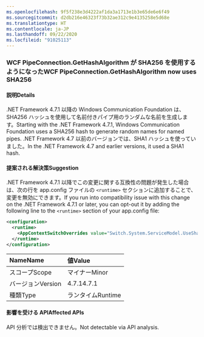 ```yaml
---
ms.openlocfilehash: 9f5f238e3d4222af1da3a1713e1b3e65de6e6f49
ms.sourcegitcommit: d2db216e46323f73b32ae312c9e4135258e5d68e
ms.translationtype: HT
ms.contentlocale: ja-JP
ms.lasthandoff: 09/22/2020
ms.locfileid: "91025113"
---
```

### <a name="wcf-pipeconnectiongethashalgorithm-now-uses-sha256"></a><span data-ttu-id="f9608-101">WCF PipeConnection.GetHashAlgorithm が SHA256 を使用するようになった</span><span class="sxs-lookup"><span data-stu-id="f9608-101">WCF PipeConnection.GetHashAlgorithm now uses SHA256</span></span>

#### <a name="details"></a><span data-ttu-id="f9608-102">説明</span><span class="sxs-lookup"><span data-stu-id="f9608-102">Details</span></span>

<span data-ttu-id="f9608-103">.NET Framework 4.7.1 以降の Windows Communication Foundation は、SHA256 ハッシュを使用して名前付きパイプ用のランダムな名前を生成します。</span><span class="sxs-lookup"><span data-stu-id="f9608-103">Starting with the .NET Framework 4.7.1, Windows Communication Foundation uses a SHA256 hash to generate random names for named pipes.</span></span> <span data-ttu-id="f9608-104">.NET Framework 4.7 以前のバージョンでは、SHA1 ハッシュを使っていました。</span><span class="sxs-lookup"><span data-stu-id="f9608-104">In the .NET Framework 4.7 and earlier versions, it used a SHA1 hash.</span></span>

#### <a name="suggestion"></a><span data-ttu-id="f9608-105">提案される解決策</span><span class="sxs-lookup"><span data-stu-id="f9608-105">Suggestion</span></span>

<span data-ttu-id="f9608-106">.NET Framework 4.7.1 以降でこの変更に関する互換性の問題が発生した場合は、次の行を app.config ファイルの `<runtime>` セクションに追加することで、変更を無効にできます。</span><span class="sxs-lookup"><span data-stu-id="f9608-106">If you run into compatibility issue with this change on the .NET Framework 4.7.1 or later, you can opt-out it by adding the following line to the `<runtime>` section of your app.config file:</span></span>

```xml
<configuration>
  <runtime>
    <AppContextSwitchOverrides value="Switch.System.ServiceModel.UseSha1InPipeConnectionGetHashAlgorithm=true" />
  </runtime>
</configuration>
```

| <span data-ttu-id="f9608-107">Name</span><span class="sxs-lookup"><span data-stu-id="f9608-107">Name</span></span>    | <span data-ttu-id="f9608-108">値</span><span class="sxs-lookup"><span data-stu-id="f9608-108">Value</span></span>   |
|:--------|:--------|
| <span data-ttu-id="f9608-109">スコープ</span><span class="sxs-lookup"><span data-stu-id="f9608-109">Scope</span></span>   | <span data-ttu-id="f9608-110">マイナー</span><span class="sxs-lookup"><span data-stu-id="f9608-110">Minor</span></span>   |
| <span data-ttu-id="f9608-111">バージョン</span><span class="sxs-lookup"><span data-stu-id="f9608-111">Version</span></span> | <span data-ttu-id="f9608-112">4.7.1</span><span class="sxs-lookup"><span data-stu-id="f9608-112">4.7.1</span></span>   |
| <span data-ttu-id="f9608-113">種類</span><span class="sxs-lookup"><span data-stu-id="f9608-113">Type</span></span>    | <span data-ttu-id="f9608-114">ランタイム</span><span class="sxs-lookup"><span data-stu-id="f9608-114">Runtime</span></span> |

#### <a name="affected-apis"></a><span data-ttu-id="f9608-115">影響を受ける API</span><span class="sxs-lookup"><span data-stu-id="f9608-115">Affected APIs</span></span>

<span data-ttu-id="f9608-116">API 分析では検出できません。</span><span class="sxs-lookup"><span data-stu-id="f9608-116">Not detectable via API analysis.</span></span>

<!--

#### Affected APIs

Not detectable via API analysis.

-->
